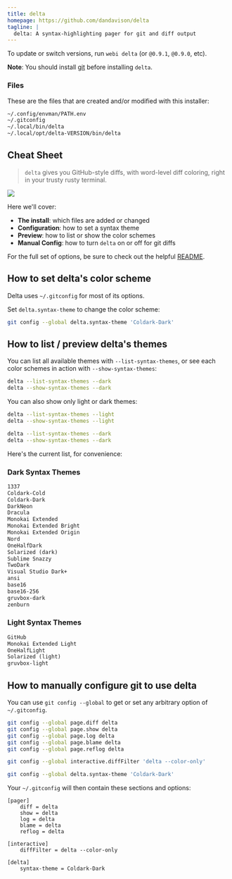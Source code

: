 ```yaml
---
title: delta
homepage: https://github.com/dandavison/delta
tagline: |
  delta: A syntax-highlighting pager for git and diff output
---
```


To update or switch versions, run `webi delta` (or `@0.9.1`, `@0.9.0`, etc).

**Note**: You should install [git](./git) before installing `delta`.

### Files

These are the files that are created and/or modified with this installer:

```txt
~/.config/envman/PATH.env
~/.gitconfig
~/.local/bin/delta
~/.local/opt/delta-VERSION/bin/delta
```

## Cheat Sheet

> `delta` gives you GitHub-style diffs, with word-level diff coloring, right in
> your trusty rusty terminal.

![](https://user-images.githubusercontent.com/52205/65248525-32250480-daea-11e9-9965-1a05c6a4bdf4.png)

Here we'll cover:

- **The install**: which files are added or changed
- **Configuration**: how to set a syntax theme
- **Preview**: how to list or show the color schemes
- **Manual Config**: how to turn `delta` on or off for git diffs

For the full set of options, be sure to check out the helpful
[README](https://github.com/dandavison/delta).

## How to set delta's color scheme

Delta uses `~/.gitconfig` for most of its options.

Set `delta.syntax-theme` to change the color scheme:

```sh
git config --global delta.syntax-theme 'Coldark-Dark'
```

## How to list / preview delta's themes

You can list all available themes with `--list-syntax-themes`, or see each color
schemes in action with `--show-syntax-themes`:

```sh
delta --list-syntax-themes --dark
delta --show-syntax-themes --dark
```

You can also show only light or dark themes:

```sh
delta --list-syntax-themes --light
delta --show-syntax-themes --light
```

```sh
delta --list-syntax-themes --dark
delta --show-syntax-themes --dark
```

Here's the current list, for convenience:

### Dark Syntax Themes

```txt
1337
Coldark-Cold
Coldark-Dark
DarkNeon
Dracula
Monokai Extended
Monokai Extended Bright
Monokai Extended Origin
Nord
OneHalfDark
Solarized (dark)
Sublime Snazzy
TwoDark
Visual Studio Dark+
ansi
base16
base16-256
gruvbox-dark
zenburn
```

### Light Syntax Themes

```txt
GitHub
Monokai Extended Light
OneHalfLight
Solarized (light)
gruvbox-light
```

## How to manually configure git to use delta

You can use `git config --global` to get or set any arbitrary option of
`~/.gitconfig`.

```sh
git config --global page.diff delta
git config --global page.show delta
git config --global page.log delta
git config --global page.blame delta
git config --global page.reflog delta

git config --global interactive.diffFilter 'delta --color-only'

git config --global delta.syntax-theme 'Coldark-Dark'
```

Your `~/.gitconfig` will then contain these sections and options:

```gitconfig
[pager]
    diff = delta
    show = delta
    log = delta
    blame = delta
    reflog = delta

[interactive]
    diffFilter = delta --color-only

[delta]
    syntax-theme = Coldark-Dark
```
